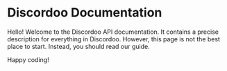 # Discordoo Documentation
Hello! Welcome to the Discordoo API documentation. It contains a precise description for
everything in Discordoo. However, this page is not the best place to start. Instead,
you should read our guide.

Happy coding!
